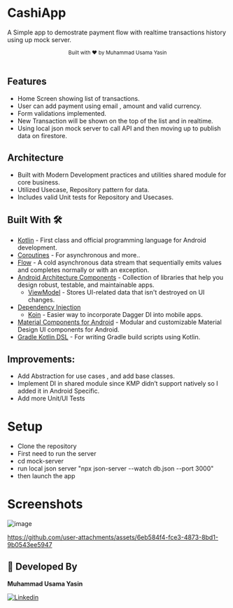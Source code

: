 # CashiApp 
A Simple app to demostrate payment flow with realtime transactions history using up mock server.

<div align="center">
  <sub>Built with ❤︎ by
  <a>Muhammad Usama Yasin</a>
</div>
<br/>

## Features
* Home Screen showing list of transactions.
* User can add payment using email , amount and valid currency.
* Form validations implemented.
* New Transaction will be shown on the top of the list and in realtime.
* Using local json mock server to call API and then moving up to publish data on firestore.

## Architecture
* Built with Modern Development practices and utilities shared module for core business.
* Utilized Usecase, Repository pattern for data.
* Includes valid Unit tests for Repository and Usecases.

## Built With 🛠
- [Kotlin](https://kotlinlang.org/) - First class and official programming language for Android development.
- [Coroutines](https://kotlinlang.org/docs/reference/coroutines-overview.html) - For asynchronous and more..
- [Flow](https://kotlin.github.io/kotlinx.coroutines/kotlinx-coroutines-core/kotlinx.coroutines.flow/-flow/) - A cold asynchronous data stream that sequentially emits values and completes normally or with an exception.
- [Android Architecture Components](https://developer.android.com/topic/libraries/architecture) - Collection of libraries that help you design robust, testable, and maintainable apps.
  - [ViewModel](https://developer.android.com/topic/libraries/architecture/viewmodel) - Stores UI-related data that isn't destroyed on UI changes.
- [Dependency Injection](https://developer.android.com/training/dependency-injection)
  - [Koin](https://dagger.dev/koin) - Easier way to incorporate Dagger DI into mobile apps.
- [Material Components for Android](https://github.com/material-components/material-components-android) - Modular and customizable Material Design UI components for Android.
- [Gradle Kotlin DSL](https://docs.gradle.org/current/userguide/kotlin_dsl.html) - For writing Gradle build scripts using Kotlin.


## Improvements:
 - Add Abstraction for use cases , and add base classes.
- Implement DI in shared module since KMP didn’t support natively so I added it in Android Specific.
 - Add more Unit/UI Tests

# Setup
- Clone the repository
- First need to run the server
- cd mock-server
- run local json server "npx json-server --watch db.json --port 3000"
- then launch the app


# Screenshots
![image](https://github.com/user-attachments/assets/eecd638b-b302-4adc-9b79-d62fb16b9c3c)

https://github.com/user-attachments/assets/6eb584f4-fce3-4873-8bd1-9b0543ee5947



## 👨 Developed By
**Muhammad Usama Yasin**

[![Linkedin](https://img.shields.io/badge/-linkedin-grey?logo=linkedin)](www.linkedin.com/in/-usama-yasin)
